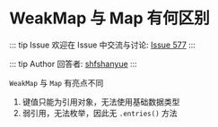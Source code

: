 # WeakMap 与 Map 有何区别



::: tip Issue 
 欢迎在 Issue 中交流与讨论: [Issue 577](https://github.com/shfshanyue/Daily-Question/issues/577) 
:::

::: tip Author 
回答者: [shfshanyue](https://github.com/shfshanyue) 
:::

`WeakMap` 与 `Map` 有亮点不同

1. 键值只能为引用对象，无法使用基础数据类型
2. 弱引用，无法枚举，因此无 `.entries()` 方法